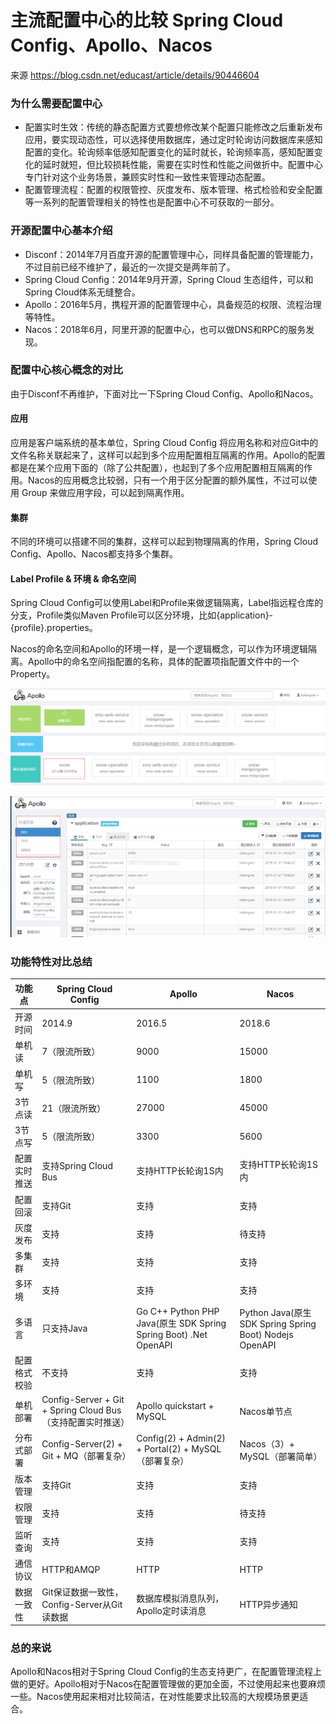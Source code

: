 # 主流配置中心的比较 Spring Cloud Config、Apollo、Nacos

来源 https://blog.csdn.net/educast/article/details/90446604

### 为什么需要配置中心

- 配置实时生效：传统的静态配置方式要想修改某个配置只能修改之后重新发布应用，要实现动态性，可以选择使用数据库，通过定时轮询访问数据库来感知配置的变化。轮询频率低感知配置变化的延时就长，轮询频率高，感知配置变化的延时就短，但比较损耗性能，需要在实时性和性能之间做折中。配置中心专门针对这个业务场景，兼顾实时性和一致性来管理动态配置。
- 配置管理流程：配置的权限管控、灰度发布、版本管理、格式检验和安全配置等一系列的配置管理相关的特性也是配置中心不可获取的一部分。

### 开源配置中心基本介绍

- Disconf：2014年7月百度开源的配置管理中心，同样具备配置的管理能力，不过目前已经不维护了，最近的一次提交是两年前了。
- Spring Cloud Config：2014年9月开源，Spring Cloud 生态组件，可以和Spring Cloud体系无缝整合。
- Apollo：2016年5月，携程开源的配置管理中心，具备规范的权限、流程治理等特性。
- Nacos：2018年6月，阿里开源的配置中心，也可以做DNS和RPC的服务发现。

### 配置中心核心概念的对比

由于Disconf不再维护，下面对比一下Spring Cloud Config、Apollo和Nacos。

#### 应用

应用是客户端系统的基本单位，Spring Cloud Config 将应用名称和对应Git中的文件名称关联起来了，这样可以起到多个应用配置相互隔离的作用。Apollo的配置都是在某个应用下面的（除了公共配置），也起到了多个应用配置相互隔离的作用。Nacos的应用概念比较弱，只有一个用于区分配置的额外属性，不过可以使用 Group 来做应用字段，可以起到隔离作用。

#### 集群

不同的环境可以搭建不同的集群，这样可以起到物理隔离的作用，Spring Cloud Config、Apollo、Nacos都支持多个集群。

#### Label Profile & 环境 & 命名空间

Spring Cloud Config可以使用Label和Profile来做逻辑隔离，Label指远程仓库的分支，Profile类似Maven Profile可以区分环境，比如{application}-{profile}.properties。

Nacos的命名空间和Apollo的环境一样，是一个逻辑概念，可以作为环境逻辑隔离。Apollo中的命名空间指配置的名称，具体的配置项指配置文件中的一个Property。



![](apollo_1.png)



![](apollo_2.png)



### 功能特性对比总结

| 功能点       | Spring Cloud Config                                        | Apollo                                                       | Nacos                                                   |
| ------------ | ---------------------------------------------------------- | ------------------------------------------------------------ | ------------------------------------------------------- |
| 开源时间     | 2014.9                                                     | 2016.5                                                       | 2018.6                                                  |
| 单机读       | 7（限流所致）                                              | 9000                                                         | 15000                                                   |
| 单机写       | 5（限流所致）                                              | 1100                                                         | 1800                                                    |
| 3节点读      | 21（限流所致）                                             | 27000                                                        | 45000                                                   |
| 3节点写      | 5（限流所致）                                              | 3300                                                         | 5600                                                    |
| 配置实时推送 | 支持Spring Cloud Bus                                       | 支持HTTP长轮询1S内                                           | 支持HTTP长轮询1S内                                      |
| 配置回滚     | 支持Git                                                    | 支持                                                         | 支持                                                    |
| 灰度发布     | 支持                                                       | 支持                                                         | 待支持                                                  |
| 多集群       | 支持                                                       | 支持                                                         | 支持                                                    |
| 多环境       | 支持                                                       | 支持                                                         | 支持                                                    |
| 多语言       | 只支持Java                                                 | Go C++ Python PHP Java(原生 SDK Spring Spring Boot) .Net OpenAPI | Python Java(原生 SDK Spring Spring Boot) Nodejs OpenAPI |
| 配置格式校验 | 不支持                                                     | 支持                                                         | 支持                                                    |
| 单机部署     | Config-Server + Git + Spring Cloud Bus（支持配置实时推送） | Apollo quickstart + MySQL                                    | Nacos单节点                                             |
| 分布式部署   | Config-Server(2) + Git + MQ（部署复杂）                    | Config(2) + Admin(2) + Portal(2) + MySQL（部署复杂）         | Nacos（3）+ MySQL（部署简单）                           |
| 版本管理     | 支持Git                                                    | 支持                                                         | 支持                                                    |
| 权限管理     | 支持                                                       | 支持                                                         | 待支持                                                  |
| 监听查询     | 支持                                                       | 支持                                                         | 支持                                                    |
| 通信协议     | HTTP和AMQP                                                 | HTTP                                                         | HTTP                                                    |
| 数据一致性   | Git保证数据一致性，Config-Server从Git读数据                | 数据库模拟消息队列，Apollo定时读消息                         | HTTP异步通知                                            |

### 总的来说

Apollo和Nacos相对于Spring Cloud Config的生态支持更广，在配置管理流程上做的更好。Apollo相对于Nacos在配置管理做的更加全面，不过使用起来也要麻烦一些。Nacos使用起来相对比较简洁，在对性能要求比较高的大规模场景更适合。
